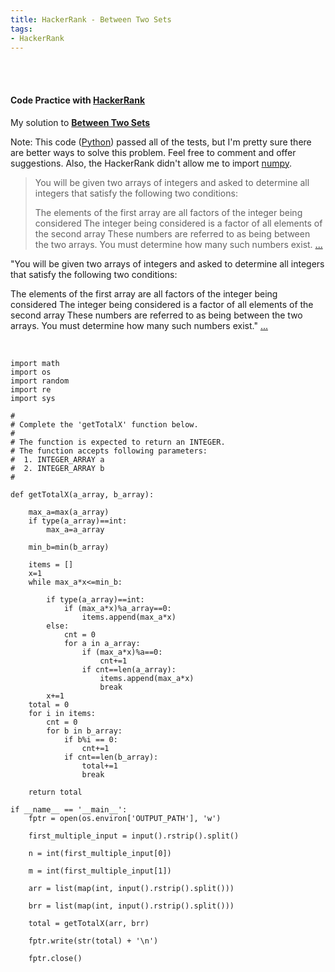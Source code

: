 ```yaml
---
title: HackerRank - Between Two Sets 
tags:
- HackerRank
---
```


<br>
<br>
 
<h4><a id="HackerRank">Code Practice with 
<a href="https://www.hackerrank.com/dashboard">HackerRank</a></h4>


My solution to <strong>[Between Two Sets](https://www.hackerrank.com/challenges/between-two-sets/problem)</strong>

Note: This code ([Python](https://www.python.org/)) passed all of the tests, but I'm pretty sure there are better ways to solve this problem. Feel free to comment and offer suggestions. Also, the HackerRank didn't allow me to import [numpy](https://numpy.org/).

<blockquote cite="https://www.hackerrank.com/challenges/between-two-sets/problem">
<p>You will be given two arrays of integers and asked to determine all integers that satisfy the following two conditions:

The elements of the first array are all factors of the integer being considered
The integer being considered is a factor of all elements of the second array
These numbers are referred to as being between the two arrays. You must determine how many such numbers exist.
[...](https://www.hackerrank.com/challenges/between-two-sets/problem)</p>
</blockquote>

"You will be given two arrays of integers and asked to determine all integers that satisfy the following two conditions:

The elements of the first array are all factors of the integer being considered
The integer being considered is a factor of all elements of the second array
These numbers are referred to as being between the two arrays. You must determine how many such numbers exist."
[...](https://www.hackerrank.com/challenges/between-two-sets/problem)

<br>

```
import math
import os
import random
import re
import sys

#
# Complete the 'getTotalX' function below.
#
# The function is expected to return an INTEGER.
# The function accepts following parameters:
#  1. INTEGER_ARRAY a
#  2. INTEGER_ARRAY b
#

def getTotalX(a_array, b_array):

    max_a=max(a_array)
    if type(a_array)==int: 
        max_a=a_array
     
    min_b=min(b_array)
    
    items = [] 
    x=1
    while max_a*x<=min_b: 
        
        if type(a_array)==int:
            if (max_a*x)%a_array==0:
                items.append(max_a*x)
        else:
            cnt = 0
            for a in a_array: 
                if (max_a*x)%a==0:
                    cnt+=1
                if cnt==len(a_array):
                    items.append(max_a*x)
                    break
        x+=1
    total = 0 
    for i in items: 
        cnt = 0 
        for b in b_array: 
            if b%i == 0:
                cnt+=1
            if cnt==len(b_array):
                total+=1
                break

    return total

if __name__ == '__main__':
    fptr = open(os.environ['OUTPUT_PATH'], 'w')

    first_multiple_input = input().rstrip().split()

    n = int(first_multiple_input[0])

    m = int(first_multiple_input[1])

    arr = list(map(int, input().rstrip().split()))

    brr = list(map(int, input().rstrip().split()))

    total = getTotalX(arr, brr)

    fptr.write(str(total) + '\n')

    fptr.close()

```
 
<br>
<br>